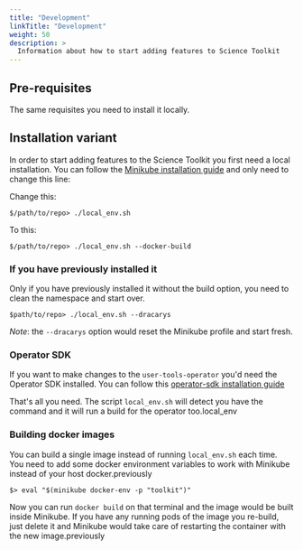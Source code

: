 ```yaml
---
title: "Development"
linkTitle: "Development"
weight: 50
description: >
  Information about how to start adding features to Science Toolkit
---
```


## Pre-requisites

The same requisites you need to install it locally.


## Installation variant

In order to start adding features to the Science Toolkit you first need a local installation.
You can follow the [Minikube installation guide](/docs/installation/minikube/) and only need to change this line:

Change this:
```
$/path/to/repo> ./local_env.sh
```

To this:
```
$/path/to/repo> ./local_env.sh --docker-build
```

### If you have previously installed it

Only if you have previously installed it without the build option, you need to clean the namespace and start over.

```
$path/to/repo> ./local_env.sh --dracarys
```

*Note*: the `--dracarys` option would reset the Minikube profile and start fresh.


### Operator SDK

If you want to make changes to the `user-tools-operator` you'd need the Operator SDK installed.
You can follow this [operator-sdk installation guide](https://github.com/operator-framework/operator-sdk/blob/master/doc/user/install-operator-sdk.md)

That's all you need. The script `local_env.sh` will detect you have the command and it will run a build for the operator too.local_env


### Building docker images

You can build a single image instead of running `local_env.sh` each time.
You need to add some docker environment variables to work with Minikube instead of your host docker.previously

```
$> eval "$(minikube docker-env -p "toolkit")"
```

Now you can run `docker build` on that terminal and the image would be built inside Minikube.
If you have any running pods of the image you re-build, just delete it and Minikube would take care of restarting the container with the new image.previously

